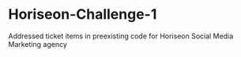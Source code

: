 # Horiseon-Challenge-1
Addressed ticket items in preexisting code for Horiseon Social Media Marketing agency 
